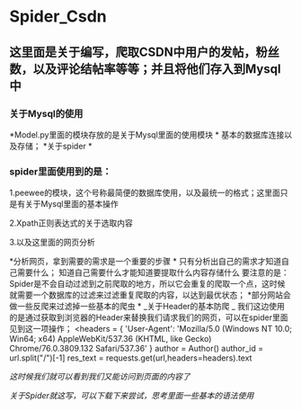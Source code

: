 # Spider_Csdn
## 这里面是关于编写，爬取CSDN中用户的发帖，粉丝数，以及评论结帖率等等；并且将他们存入到Mysql中
### 关于Mysql的使用
*Model.py里面的模块存放的是关于Mysql里面的使用模块 *
基本的数据库连接以及存储；
*关于spider *
### spider里面使用到的是：
1.peewee的模块，这个号称最简便的数据库使用，以及最统一的格式；这里面只是有关于Mysql里面的基本操作

2.Xpath正则表达式的关于选取内容

3.以及这里面的网页分析

*分析网页，拿到需要的需求是一个重要的步骤 *
只有分析出自己的需求才知道自己需要什么；
知道自己需要什么才能知道要提取什么内容存储什么
要注意的是：Spider是不会自动过滤到之前爬取的地方，所以它会重复的爬取一个点，这时候就需要一个数据库的过滤来过滤重复爬取的内容，以达到最优状态；
*部分网站会做一些反爬来过滤掉一些基本的爬虫 *
_关于Header的基本防爬 _
我们这边使用的是通过获取到浏览器的Header来替换我们请求我们的网页，可以在spider里面见到这一项操作；
<headers = {
        'User-Agent': 'Mozilla/5.0 (Windows NT 10.0; Win64; x64) AppleWebKit/537.36 (KHTML, like Gecko) Chrome/76.0.3809.132 Safari/537.36'
    }
    author = Author()
    author_id = url.split("/")[-1]
    res_text = requests.get(url,headers=headers).text 
>
  _这时候我们就可以看到我们又能访问到页面的内容了_
  
 *关于Spider就这写，可以下载下来尝试，思考里面一些基本的语法使用*
